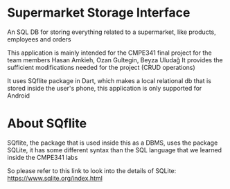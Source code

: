 # Supermarket Storage Interface

An SQL DB for storing everything related to a supermarket, like products, employees and orders

This application is mainly intended for the CMPE341 final project for the team members Hasan Amkieh, Ozan Gultegin, Beyza Uludağ It provides the sufficient modifications needed for the project (CRUD operations)

It uses SQflite package in Dart, which makes a local relational db that is stored inside the user's phone, this application is only supported for Android

# About SQflite

SQflite, the package that is used inside this as a DBMS, uses the package SQLite, it has some different syntax than the SQL language that we learned inside the CMPE341 labs

So please refer to this link to look into the details of SQLite: https://www.sqlite.org/index.html
